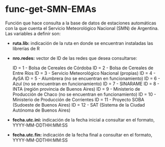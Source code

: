 # func-get-SMN-EMAs

Función que hace consulta a la base de datos de estaciones automáticas con la que cuenta el Servicio Meteorológico Nacional (SMN) de Argentina. Las variables a definir son:

* **ruta.lib:** indicación de la ruta en donde se encuentran instaladas las librerías de R

* **nro.redes:** vector de ID de las redes que desea consultarse:</p>
                       ID = 1 - Bolsa de Cereales de Córdoba
                       ID = 2 - Bolsa de Cereales de Entre Ríos
                       ID = 3 - Servicio Meteorológico Nacional (propias)
                       ID = 4 - AySA
                       ID = 5 - Alumbrera (no se encuentran en funcionamiento)
                       ID = 6 - Azul (no se encuentran en funcionamiento)
                       ID = 7 - SINARAME
                       ID = 8 - INTA (región provincia de Buenos Aires)
                       ID = 9 - Ministerio de Producción de Chaco (no se encuentran en funcionamiento)
                       ID = 10 - Ministerio de Producción de Corrientes
                       ID = 11 - Proyecto SOBA (Sudoeste de Buenos Aires)
                       ID = 12 - SAT (Sistema de la Ciudad Autónoma de Buenos Aires)
                      
* **fecha.utc.ini:** indicación de la fecha inicial a consultar en el formato, YYYY-MM-DDTHH:MM:SS

* **fecha.utc.fin:** indicación de la fecha final a consultar en el formato, YYYY-MM-DDTHH:MM:SS

